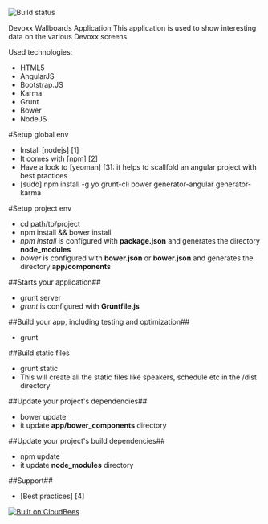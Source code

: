 ![Build status](https://devoxx.ci.cloudbees.com/job/cfp-speaker/badge/icon)

Devoxx Wallboards Application
This application is used to show interesting data on the various Devoxx screens.

Used technologies:
- HTML5
- AngularJS
- Bootstrap.JS
- Karma
- Grunt
- Bower
- NodeJS

#Setup global env

- Install [nodejs] [1]
 - It comes with [npm] [2]
- Have a look to [yeoman] [3]: it helps to scallfold an angular project with best practices
- [sudo] npm install -g yo grunt-cli bower generator-angular generator-karma

#Setup project env
- cd path/to/project
- npm install && bower install
 - *npm install* is configured with **package.json** and generates the directory **node_modules**
 - *bower* is configured with **bower.json** or **bower.json** and generates the directory **app/components**

##Starts your application##

- grunt server
 - *grunt* is configured with **Gruntfile.js**

##Build your app, including testing and optimization##

 - grunt
 
##Build static files

 - grunt static
 - This will create all the static files like speakers, schedule etc in the /dist directory

##Update your project's dependencies##
- bower update
 - it update **app/bower_components** directory

##Update your project's build dependencies##
- npm update
 - it update **node_modules** directory

##Support##
- [Best practices] [4]

[![Built on CloudBees](http://www.cloudbees.com/sites/default/files/Button-Built-on-CB-1.png)](https://devoxx.ci.cloudbees.com/job/cfp-speaker/)
